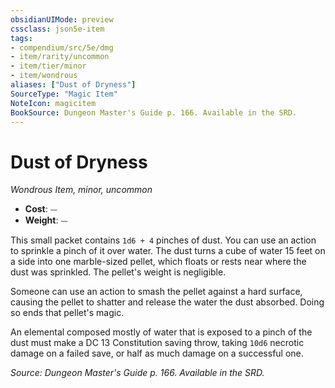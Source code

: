 ```yaml
---
obsidianUIMode: preview
cssclass: json5e-item
tags:
- compendium/src/5e/dmg
- item/rarity/uncommon
- item/tier/minor
- item/wondrous
aliases: ["Dust of Dryness"]
SourceType: "Magic Item"
NoteIcon: magicitem
BookSource: Dungeon Master's Guide p. 166. Available in the SRD.
---
```

# Dust of Dryness
*Wondrous Item, minor, uncommon*  

- **Cost**: ⏤
- **Weight**: ⏤

This small packet contains `1d6 + 4` pinches of dust. You can use an action to sprinkle a pinch of it over water. The dust turns a cube of water 15 feet on a side into one marble-sized pellet, which floats or rests near where the dust was sprinkled. The pellet's weight is negligible.

Someone can use an action to smash the pellet against a hard surface, causing the pellet to shatter and release the water the dust absorbed. Doing so ends that pellet's magic.

An elemental composed mostly of water that is exposed to a pinch of the dust must make a DC 13 Constitution saving throw, taking `10d6` necrotic damage on a failed save, or half as much damage on a successful one.

*Source: Dungeon Master's Guide p. 166. Available in the SRD.*